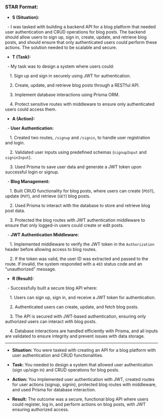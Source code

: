 ### **STAR Format:**

- **S (Situation):**

  - I was tasked with building a backend API for a blog platform that needed user authentication and CRUD operations for blog posts. The backend should allow users to sign up, sign in, create, update, and retrieve blog posts, and should ensure that only authenticated users could perform these actions. The solution needed to be scalable and secure.

- **T (Task):**

  - My task was to design a system where users could:

    1. Sign up and sign in securely using JWT for authentication.

    2. Create, update, and retrieve blog posts through a RESTful API.

    3. Implement database interactions using Prisma ORM.

    4. Protect sensitive routes with middleware to ensure only authenticated users could access them.

- **A (Action):**

  - **User Authentication:**

    1. Created two routes, `/signup` and `/signin`, to handle user registration and login.

    2. Validated user inputs using predefined schemas (`signupInput` and `signinInput`).

    3. Used Prisma to save user data and generate a JWT token upon successful login or signup.

  - **Blog Management:**

    1. Built CRUD functionality for blog posts, where users can create (`POST`), update (`PUT`), and retrieve (`GET`) blog posts.

    2. Used Prisma to interact with the database to store and retrieve blog post data.

    3. Protected the blog routes with JWT authentication middleware to ensure that only logged-in users could create or edit posts.

  - **JWT Authentication Middleware:**

    1. Implemented middleware to verify the JWT token in the `Authorization` header before allowing access to blog routes.

    2. If the token was valid, the user ID was extracted and passed to the route. If invalid, the system responded with a `403` status code and an "unauthorized" message.

- **R (Result):**

  - Successfully built a secure blog API where:

    1. Users can sign up, sign in, and receive a JWT token for authentication.

    2. Authenticated users can create, update, and fetch blog posts.

    3. The API is secured with JWT-based authentication, ensuring only authorized users can interact with blog posts.

    4. Database interactions are handled efficiently with Prisma, and all inputs are validated to ensure integrity and prevent issues with data storage.

---



- **Situation:** You were tasked with creating an API for a blog platform with user authentication and CRUD functionalities.

- **Task:** You needed to design a system that allowed user authentication (sign up/sign in) and CRUD operations for blog posts.

- **Action:** You implemented user authentication with JWT, created routes for user actions (signup, signin), protected blog routes with middleware, and used Prisma for database interaction.

- **Result:** The outcome was a secure, functional blog API where users could register, log in, and perform actions on blog posts, with JWT ensuring authorized access.
